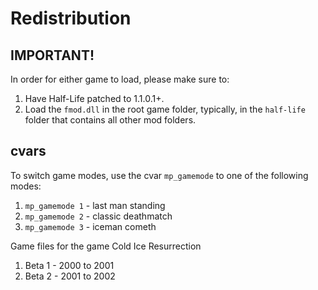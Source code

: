 # Redistribution

## IMPORTANT!

In order for either game to load, please make sure to:

1. Have Half-Life patched to 1.1.0.1+.
2. Load the `fmod.dll` in the root game folder, typically, in the `half-life` folder that contains all other mod folders.

## cvars

To switch game modes, use the cvar `mp_gamemode` to one of the following modes:

1. `mp_gamemode 1` - last man standing
1. `mp_gamemode 2` - classic deathmatch
1. `mp_gamemode 3` - iceman cometh

Game files for the game Cold Ice Resurrection

1. Beta 1 - 2000 to 2001
2. Beta 2 - 2001 to 2002
